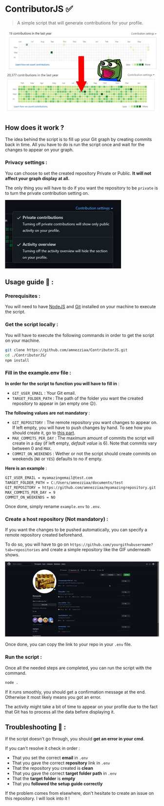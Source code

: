 # ContributorJS ✅

> A simple script that will generate contributions for your profile.

![](./medias/beforeafter.jpg)

## How does it work ?

The idea behind the script is to fill up your Git graph by creating commits back in time. All you have to do is run the script once and wait for the changes to appear on your graph.

### **Privacy settings** :

You can choose to set the created repository Private or Public. **It will not affect your graph display at all.** 

The only thing you will have to do if you want the repository to be `private` is to turn the private contribution setting on.

![](./medias/privatecontribution.png)

## Usage guide 🚀 :

### Prerequisites :

You will need to have [NodeJS](https://nodejs.org/en/) and [Git](https://git-scm.com/) installed on your machine to execute the script.

### Get the script locally :

You will have to execute the following commands in order to get the script on your machine.

```sh
git clone https://github.com/amnezziaa/ContributorJS.git
cd ./ContributorJS/
npm install
```

### Fill in the example.env file :

**In order for the script to function you will have to fill in** : 
- `GIT_USER_EMAIL` : Your Git email.
- `TARGET_FOLDER_PATH` : The path of the folder you want the created repository to appear in (an empty one 😉).

**The following values are not mandatory** :
- `GIT_REPOSITORY` : The remote repository you want changes to appear on. If left empty, you will have to push changes by hand. To see how you should create it, go to [this part](#hostRepo).
- `MAX_COMMITS_PER_DAY` : The maximum amount of commits the script will create in a day (if left empty, *default value* is 6). Note that commits vary between 0 and `MAX`.
- `COMMIT_ON_WEEKENDS` : Wether or not the script should create commits on weekends (`NO` or `YES`) defaults to no if empty.

**Here is an example** :

```.env
GIT_USER_EMAIL = myamazingemail@test.com
TARGET_FOLDER_PATH = C:/Users/amnezziaa/documents/test
GIT_REPOSITORY = https://github.com/amnezziaa/myamazingrepository.git
MAX_COMMITS_PER_DAY = 9
COMMIT_ON_WEEKENDS = NO
```

Once done, simply rename `example.env` to `.env`.

### <a name="hostRepo"></a>Create a host repository (Not mandatory) :

If you want the changes to be pushed automatically, you can specify a remote repository created beforehand. 

To do so, you will have to go on `https://github.com/yourgithubusername?tab=repositories` and create a simple repository like the GIF underneath shows.

![](./medias/createarepo.gif)

Once done, you can copy the link to your repo in your `.env` file.

### Run the script :

Once all the needed steps are completed, you can run the script with the command.

```sh
node .
```

If it runs smoothly, you should get a confirmation message at the end. Otherwise it most likely means you got an error.

The activity might take a bit of time to appear on your profile due to the fact that Git has to process all the data before displaying it.

## Troubleshooting 🔧 :

If the script doesn't go through, you should **get an error in your cmd**.

If you can't resolve it check in order :
- That you set the correct **email** in `.env`
- That you gave the correct **repository** link in `.env`
- That the repository you created is **clean**
- That you gave the correct **target folder path** in `.env`
- That the **target folder** is **empty**
- That you **followed the setup guide correctly**

If the problem comes from elsewhere, don't hesitate to create an issue on this repository. I will look into it !